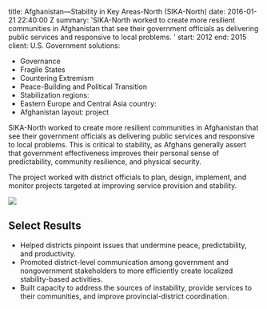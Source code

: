 
title: Afghanistan—Stability in Key Areas-North (SIKA-North)
date: 2016-01-21 22:40:00 Z
summary: 'SIKA-North worked to create more resilient communities in Afghanistan that
  see their government officials as delivering public services and responsive to local
  problems. '
start: 2012
end: 2015
client: U.S. Government
solutions:
- Governance
- Fragile States
- Countering Extremism
- Peace-Building and Political Transition
- Stabilization
regions:
- Eastern Europe and Central Asia
country:
- Afghanistan
layout: project


SIKA-North worked to create more resilient communities in Afghanistan that see their government officials as delivering public services and responsive to local problems. This is critical to stability, as Afghans generally assert that government effectiveness improves their personal sense of predictability, community resilience, and physical security.

The project worked with district officials to plan, design, implement, and monitor projects targeted at improving service provision and stability.

![][1]

## Select Results

* Helped districts pinpoint issues that undermine peace, predictability, and productivity.
* Promoted district-level communication among government and nongovernment stakeholders to more efficiently create localized stability-based activities.
* Built capacity to address the sources of instability, provide services to their communities, and improve provincial-district coordination.

[1]: https://assetify-dai.com/projects/sikanorth1.jpg
